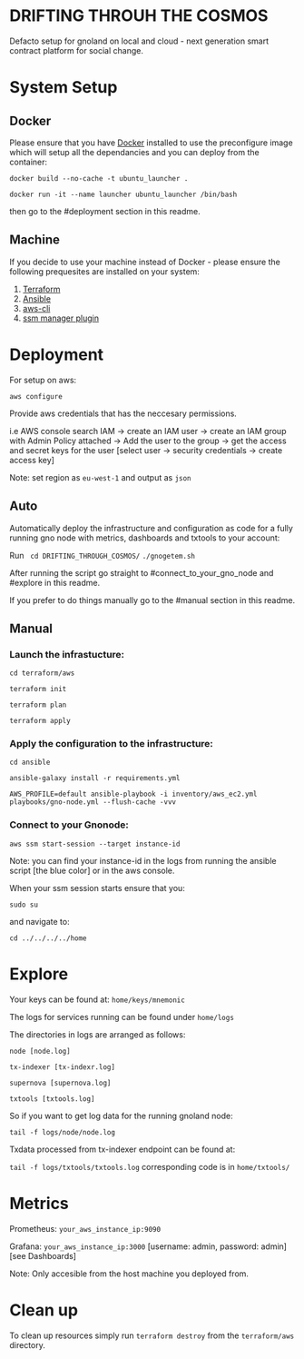 # DRIFTING THROUH THE COSMOS

Defacto setup for gnoland on local and cloud - next generation smart contract platform for social change.

# System Setup

## Docker

Please ensure that you have [Docker](https://www.docker.com/products/docker-desktop/) installed to use the preconfigure image which will setup all the dependancies and you can deploy from the container:


````docker build --no-cache -t ubuntu_launcher .````

````docker run -it --name launcher ubuntu_launcher /bin/bash```` 

then go to the #deployment section in this readme.

## Machine

If you decide to use your machine instead of Docker - please ensure the following prequesites are installed on your system:

 1. [Terraform](https://developer.hashicorp.com/terraform/tutorials/aws-get-started/install-cli)
 2. [Ansible](https://docs.ansible.com/ansible/latest/installation_guide/intro_installation.html)
 3. [aws-cli](https://docs.aws.amazon.com/cli/latest/userguide/getting-started-install.html)
 4. [ssm manager plugin](https://docs.aws.amazon.com/systems-manager/latest/userguide/session-manager-working-with-install-plugin.html)

# Deployment

For setup on aws:

````aws configure````

Provide aws credentials that has the neccesary permissions.

i.e AWS console search IAM -> create an IAM user -> create an IAM group with Admin Policy attached -> Add the user to the group -> get the access and secret keys for the user [select user -> security credentials -> create access key]

Note: set region as ````eu-west-1```` and output as ````json````

## Auto

Automatically deploy the infrastructure and configuration as code for a fully running gno node with metrics, dashboards and txtools to your account:

Run ```` cd DRIFTING_THROUGH_COSMOS/````
    ````./gnogetem.sh````

After running the script go straight to #connect_to_your_gno_node and #explore in this readme.

If you prefer to do things manually go to the #manual section in this readme.

## Manual

### Launch the infrastucture:

````cd terraform/aws````

````terraform init````

````terraform plan````

````terraform apply````

### Apply the configuration to the infrastructure:

````cd ansible````

````ansible-galaxy install -r requirements.yml````

````AWS_PROFILE=default ansible-playbook -i inventory/aws_ec2.yml playbooks/gno-node.yml --flush-cache -vvv````

### Connect to your Gnonode:

````aws ssm start-session --target instance-id````

Note: you can find your instance-id in the logs from running the ansible script [the blue color] or in the aws console.

When your ssm session starts ensure that you:

````sudo su````

and navigate to:

````cd ../../../../home````

# Explore

Your keys can be found at: ````home/keys/mnemonic````

The logs for services running can be found under ````home/logs````

The directories in logs are arranged as follows:

````node [node.log]````

````tx-indexer [tx-indexr.log]````

````supernova [supernova.log]````

````txtools [txtools.log]````

So if you want to get log data for the running gnoland node: 

````tail -f logs/node/node.log````

Txdata processed from tx-indexer endpoint can be found at: 

````tail -f logs/txtools/txtools.log````  corresponding code is in ````home/txtools/````

# Metrics

Prometheus:  ````your_aws_instance_ip:9090````

Grafana: ````your_aws_instance_ip:3000```` [username: admin, password: admin] [see Dashboards]

Note: Only accesible from the host machine you deployed from. 

# Clean up

To clean up resources simply run ````terraform destroy```` from the ````terraform/aws```` directory.
